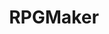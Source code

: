 ---
title: RPGMaker
crosslinks:
- gamedev
- PixelArt
- INAT
- DnD
- WarriorWomen
- rpgmaker_howto
- HaremCollector
- HungryArtists
---
